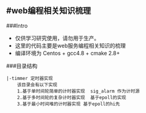 #web编程相关知识梳理
-----

###Intro
* 仅供学习研究使用，请勿用于生产。
* 这里的代码主要是web服务编程相关知识的梳理
* 编译环境为 Centos + gcc4.8 + cmake 2.8+


###目录结构

	|-timmer 定时器实现
		该目录会有以下实现
		1.基于单时间轮简单的计时器实现  sig_alarm 作为计时源
		2.基于多时间轮的复杂计时器实现  基于epoll的实现
		3.基于最小时间堆的计时器实现	基于epoll的hi先






